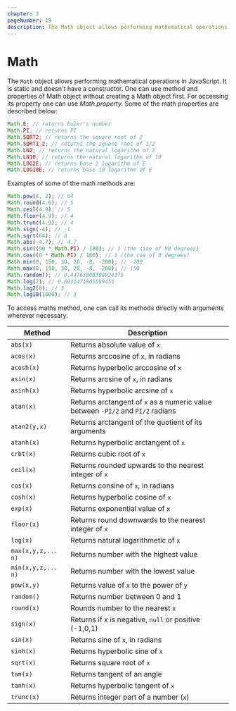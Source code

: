 ```yaml
---
chapter: 3
pageNumber: 19
description: The Math object allows performing mathematical operations in JavaScript. It is static and doesn't have a constructor. One can use method and properties of Math object without creating a Math object first.
---
```


# Math

The `Math` object allows performing mathematical operations in JavaScript. It is static and doesn't have a constructor. One can use method and properties of Math object without creating a Math object first. For accessing its property one can use _Math.property._ Some of the math properties are described below:

```javascript
Math.E; // returns Euler's number
Math.PI; // returns PI
Math.SQRT2; // returns the square root of 2
Math.SQRT1_2; // returns the square root of 1/2
Math.LN2; // returns the natural logarithm of 2
Math.LN10; // returns the natural logarithm of 10
Math.LOG2E; // returns base 2 logarithm of E
Math.LOG10E; // returns base 10 logarithm of E
```

Examples of some of the math methods are:

```javascript
Math.pow(8, 2); // 64
Math.round(4.6); // 5
Math.ceil(4.9); // 5
Math.floor(4.9); // 4
Math.trunc(4.9); // 4
Math.sign(-4); // -1
Math.sqrt(64); // 8
Math.abs(-4.7); // 4.7
Math.sin((90 * Math.PI) / 180); // 1 (the sine of 90 degrees)
Math.cos((0 * Math.PI) / 180); // 1 (the cos of 0 degrees)
Math.min(0, 150, 30, 20, -8, -200); // -200
Math.max(0, 150, 30, 20, -8, -200); // 150
Math.random(); // 0.44763808380924375
Math.log(2); // 0.6931471805599453
Math.log2(8); // 3
Math.log10(1000); // 3
```

To access maths method, one can call its methods directly with arguments wherever necessary.

| Method             | Description                                                                     |
| ------------------ | ------------------------------------------------------------------------------- |
| `abs(x)`           | Returns absolute value of `x`                                                   |
| `acos(x)`          | Returns arccosine of `x`, in radians                                            |
| `acosh(x)`         | Returns hyperbolic arccosine of `x`                                             |
| `asin(x)`          | Returns arcsine of `x`, in radians                                              |
| `asinh(x)`         | Returns hyperbolic arcsine of `x`                                               |
| `atan(x)`          | Returns arctangent of `x` as a numeric value between `-PI/2` and `PI/2` radians |
| `atan2(y,x)`       | Returns arctangent of the quotient of its arguments                             |
| `atanh(x)`         | Returns hyperbolic arctangent of `x`                                            |
| `crbt(x)`          | Returns cubic root of `x`                                                       |
| `ceil(x)`          | Returns rounded upwards to the nearest integer of `x`                           |
| `cos(x)`           | Returns consine of `x`, in radians                                              |
| `cosh(x)`          | Returns hyperbolic cosine of `x`                                                |
| `exp(x)`           | Returns exponential value of `x`                                                |
| `floor(x)`         | Returns round downwards to the nearest integer of `x`                          |
| `log(x)`           | Returns natural logarithmetic of `x`                                            |
| `max(x,y,z,... n)` | Returns number with the highest value                                           |
| `min(x,y,z,... n)` | Returns number with the lowest value                                            |
| `pow(x,y)`         | Returns value of `x` to the power of `y`                                        |
| `random()`         | Returns number between 0 and 1                                                  |
| `round(x)`         | Rounds number to the nearest `x`                                                 |
| `sign(x)`          | Returns if x is negative, `null` or positive (-1,0,1)                           |
| `sin(x)`           | Returns sine of `x`, in radians                                                   |
| `sinh(x)`          | Returns hyperbolic sine of `x`                                                    |
| `sqrt(x)`          | Returns square root of `x`                                                        |
| `tan(x)`           | Returns tangent of an angle                                                     |
| `tanh(x)`          | Returns hyperbolic tangent of `x`                                                 |
| `trunc(x)`         | Returns integer part of a number (`x`)                                            |
